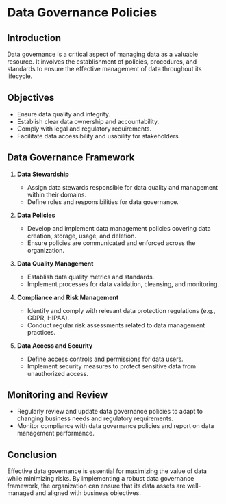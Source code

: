# Data Governance Policies

## Introduction
Data governance is a critical aspect of managing data as a valuable resource. It involves the establishment of policies, procedures, and standards to ensure the effective management of data throughout its lifecycle.

## Objectives
- Ensure data quality and integrity.
- Establish clear data ownership and accountability.
- Comply with legal and regulatory requirements.
- Facilitate data accessibility and usability for stakeholders.

## Data Governance Framework
1. **Data Stewardship**
   - Assign data stewards responsible for data quality and management within their domains.
   - Define roles and responsibilities for data governance.

2. **Data Policies**
   - Develop and implement data management policies covering data creation, storage, usage, and deletion.
   - Ensure policies are communicated and enforced across the organization.

3. **Data Quality Management**
   - Establish data quality metrics and standards.
   - Implement processes for data validation, cleansing, and monitoring.

4. **Compliance and Risk Management**
   - Identify and comply with relevant data protection regulations (e.g., GDPR, HIPAA).
   - Conduct regular risk assessments related to data management practices.

5. **Data Access and Security**
   - Define access controls and permissions for data users.
   - Implement security measures to protect sensitive data from unauthorized access.

## Monitoring and Review
- Regularly review and update data governance policies to adapt to changing business needs and regulatory requirements.
- Monitor compliance with data governance policies and report on data management performance.

## Conclusion
Effective data governance is essential for maximizing the value of data while minimizing risks. By implementing a robust data governance framework, the organization can ensure that its data assets are well-managed and aligned with business objectives.